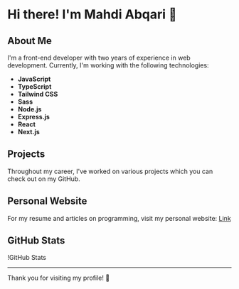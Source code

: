 # Hi there! I'm Mahdi Abqari 👋

## About Me
I'm a front-end developer with two years of experience in web development. Currently, I'm working with the following technologies:
- **JavaScript**
- **TypeScript**
- **Tailwind CSS**
- **Sass**
- **Node.js**
- **Express.js**
- **React**
- **Next.js**

## Projects
Throughout my career, I've worked on various projects which you can check out on my GitHub.

## Personal Website
For my resume and articles on programming, visit my personal website: [Link](https://mahdiabqari.liara.run)

## GitHub Stats
!GitHub Stats

---

Thank you for visiting my profile! 🌟
